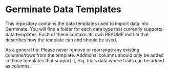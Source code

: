 # Germinate Data Templates

This repository contains the data templates used to import data into Germinate. You will find a folder for each data type that currently supports data templates. Each of these contains its own README.md file that describes how the template can and should be used.

As a general tip: Please never remove or rearrange any existing columns/rows from the template. Additional columns should only be added in those templates that support it, e.g. trials data where traits can be added as columns.